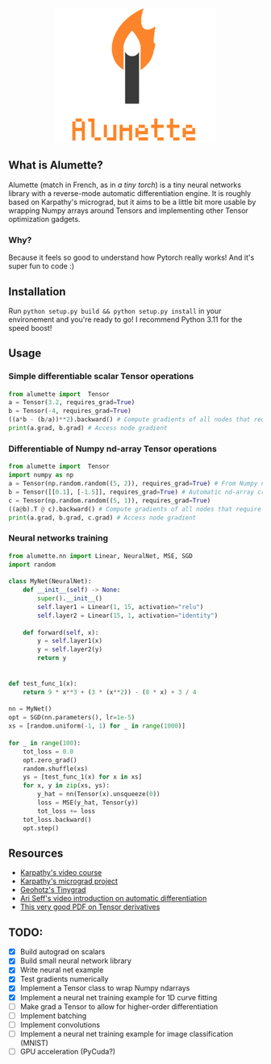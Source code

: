 <p align="center">
  <img src="alumette_logo.png" />
</p>

## What is Alumette?

Alumette (match in French, as in *a tiny torch*) is a tiny neural networks library with a
reverse-mode automatic differentiation engine. It is roughly based on Karpathy's micrograd, but it
aims to be a little bit more usable by wrapping Numpy arrays around Tensors and implementing other
Tensor optimization gadgets.


### Why?
Because it feels so good to understand how Pytorch really works! And it's super fun to code :)


## Installation

Run `python setup.py build && python setup.py install` in your environement and you're ready to go!
I recommend Python 3.11 for the speed boost!

## Usage

### Simple differentiable scalar Tensor operations
```Python
from alumette import  Tensor
a = Tensor(3.2, requires_grad=True)
b = Tensor(-4, requires_grad=True)
((a*b - (b/a))**2).backward() # Compute gradients of all nodes that require grad
print(a.grad, b.grad) # Access node gradient
```

### Differentiable of Numpy nd-array Tensor operations
```Python
from alumette import  Tensor
import numpy as np
a = Tensor(np.random.random((5, 2)), requires_grad=True) # From Numpy nd-array
b = Tensor([[0.1], [-1.5]], requires_grad=True) # Automatic nd-array creation from list
c = Tensor(np.random.random((5, 1)), requires_grad=True)
((a@b).T @ c).backward() # Compute gradients of all nodes that require grad
print(a.grad, b.grad, c.grad) # Access node gradient
```

### Neural networks training
```Python
from alumette.nn import Linear, NeuralNet, MSE, SGD
import random

class MyNet(NeuralNet):
    def __init__(self) -> None:
        super().__init__()
        self.layer1 = Linear(1, 15, activation="relu")
        self.layer2 = Linear(15, 1, activation="identity")

    def forward(self, x):
        y = self.layer1(x)
        y = self.layer2(y)
        return y


def test_func_1(x):
    return 9 * x**3 + (3 * (x**2)) - (8 * x) + 3 / 4

nn = MyNet()
opt = SGD(nn.parameters(), lr=1e-5)
xs = [random.uniform(-1, 1) for _ in range(1000)]

for _ in range(100):
	tot_loss = 0.0
	opt.zero_grad()
	random.shuffle(xs)
	ys = [test_func_1(x) for x in xs]
	for x, y in zip(xs, ys):
		y_hat = nn(Tensor(x).unsqueeze(0))
		loss = MSE(y_hat, Tensor(y))
		tot_loss += loss
	tot_loss.backward()
	opt.step()

```

## Resources

- [Karpathy's video course](https://www.youtube.com/watch?v=VMj-3S1tku0)
- [Karpathy's micrograd project](https://github.com/karpathy/micrograd)
- [Geohotz's Tinygrad](https://github.com/geohot/tinygrad/)
- [Ari Seff's video introduction on automatic differentiation](https://www.youtube.com/watch?v=wG_nF1awSSY)
- [This very good PDF on Tensor derivatives](https://cs231n.stanford.edu/vecDerivs.pdf)

## TODO:

- [x] Build autograd on scalars
- [x] Build small neural network library
- [x] Write neural net example
- [x] Test gradients numerically
- [x] Implement a Tensor class to wrap Numpy ndarrays
- [x] Implement a neural net training example for 1D curve fitting
- [ ] Make grad a Tensor to allow for higher-order differentiation
- [ ] Implement batching
- [ ] Implement convolutions
- [ ] Implement a neural net training example for image classification (MNIST)
- [ ] GPU acceleration (PyCuda?)
